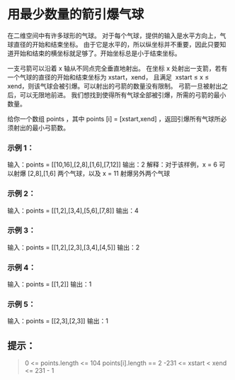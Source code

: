 # 用最少数量的箭引爆气球
在二维空间中有许多球形的气球。
对于每个气球，提供的输入是水平方向上，气球直径的开始和结束坐标。
由于它是水平的，所以纵坐标并不重要，因此只要知道开始和结束的横坐标就足够了。开始坐标总是小于结束坐标。

一支弓箭可以沿着 x 轴从不同点完全垂直地射出。
在坐标 x 处射出一支箭，若有一个气球的直径的开始和结束坐标为 xstart，xend，
且满足  xstart ≤ x ≤ xend，则该气球会被引爆。可以射出的弓箭的数量没有限制。
弓箭一旦被射出之后，可以无限地前进。
我们想找到使得所有气球全部被引爆，所需的弓箭的最小数量。

给你一个数组 points ，其中 points [i] = [xstart,xend] ，返回引爆所有气球所必须射出的最小弓箭数。

### 示例 1：
输入：points = [[10,16],[2,8],[1,6],[7,12]]
输出：2
解释：对于该样例，x = 6 可以射爆 [2,8],[1,6] 两个气球，以及 x = 11 射爆另外两个气球

### 示例 2：
输入：points = [[1,2],[3,4],[5,6],[7,8]]
输出：4

### 示例 3：
输入：points = [[1,2],[2,3],[3,4],[4,5]]
输出：2

### 示例 4：
输入：points = [[1,2]]
输出：1

### 示例 5：
输入：points = [[2,3],[2,3]]
输出：1

## 提示：
> 0 <= points.length <= 104
> points[i].length == 2
> -231 <= xstart < xend <= 231 - 1
